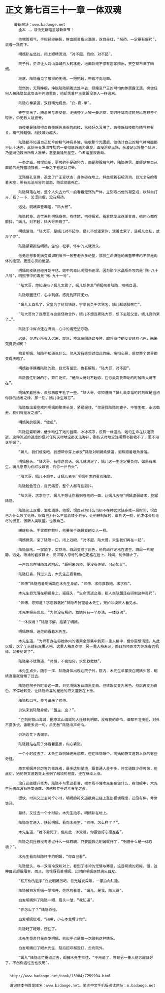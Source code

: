 # 正文 第七百三十一章 一体双魂
        最新网址：www.badaoge.net
          全本 .，最快更新踏星最新章节！
      
          他喘着粗气，手指已经崩裂，鲜血顺着指尖滴落，双目赤红，“解药，一定要有解药”，说着一跃而下。
      
          明嫣趴在远处，闭上眼睛流泪，“对不起，真的，对不起”。
      
          院子外，贝洪让人将山海城的人转移走，地面裂缝不停有岩浆喷出，天空都布满了硝烟。
      
          地底，陆隐看见了狼狈的无殇，一把抓起，带着冲向地面。
      
          忽然的，无殇睁眼，挣脱陆隐朝着远处冲去，绿瞳变尸王的可怕肉体展露无遗，换做任何人被陆隐如此攻击不死也重伤，他却凭着尸王变跟没事人一样逃离。
      
          陆隐右拳紧握，双目精光绽放，“白-夜-拳”。
      
          天空变黑了，随着黑与白交替，无殇整个人被一拳洞穿，同时呼啸而过的狂风席卷整个琼洲，令无数人被震晕。
      
          白夜拳是陆隐得自白夜族传承石的战技，已经好久没用了，白夜族战技都与精气神有关，精气神越强，战技威力越大。
      
          陆隐都不知道自己如今的精气神有多强，吸收那个光团后，他估计自己的精气神可能都不比十决差，此刻带有发泄性质的一拳彻底将威力爆发，直接洞穿无殇，余波足以将整个琼洲，乃至周边数洲所有人震晕，甚至蔓延到星空，令五运星辰震动。
      
          一拳之威，强悍如斯，更强的不是破坏力，而是那股精气神，陆隐确信，即便站在自己面前的是狩猎境强者，一拳之下也足以打晕。
      
          无殇瞳孔变换，退出了尸王变状态，身体砸在地上，鲜血顺着石板流淌，目光复杂的看着天空，带有无法形容的留恋，随后彻底死亡。
      
          陆隐降落在地，整个人失去力气一般看着无殇的尸体，立刻取出他的凝空戒，以鲜血打开，看了一下，苦涩闭眼，没有解药。
      
          远处，明嫣声音嘶哑，“陆大哥”。
      
          陆隐转身，连忙来到明嫣身旁，抱住她，抱得很紧，看着她发丝逐渐变白，他的心都在颤抖，“嫣儿，对不起，陆大哥来晚了”。
      
          明嫣落泪，“陆大哥，是嫣儿对不起你，嫣儿不想连累你，活着太累了，是嫣儿自私，放弃了你”。
      
          陆隐紧紧抱住明嫣，生怕一松手，怀中的人就消失。
      
          他无法想象明嫣变得如明照书一般苍老会多绝望，那股生命流逝的痛苦带来的不仅是肉体的绝望，更是心灵的绝望。
      
          明嫣的皮肤已经开始干枯，她中的毒比明照书还深，因为那个水晶瓶外写的是‘殇-八十八号’，明照书中的毒是‘殇-九十一号’。
      
          “陆大哥，你知道吗？嫣儿太累了，嫣儿想休息”明嫣抱着陆隐，喃喃自语。
      
          陆隐眼圈泛红，心中刺痛，感觉到阵阵无力。
      
          “嫣儿太自私了，父皇为了给我铺路，宁愿背负千古骂名，嫣儿却选择死亡”。
      
          “陆大哥为了我愿意与这些怪物合作，嫣儿不想连累陆大哥，想下去陪父皇，嫣儿真的累了…”。
      
          陆隐手中鲜血还在流淌，心中的痛无法呼吸。
      
          远处，贝洪让所有人远离，叹息，神武帝国命运多舛，即将继位的女皇居然也死，未来究竟要如何？
      
          抱着明嫣，陆隐不知道说什么，他从没有感受过如此的痛，痛彻心扉，感觉整个世界都变得灰暗了。
      
          明嫣抬手摸着陆隐的脸，目光有留恋，也有解脱，“陆大哥，对不起”。
      
          陆隐握住明嫣的手，双目泛红，“是陆大哥对不起你，在你最需要帮助的时候陆大哥不在”。
      
          明嫣笑着摇头，皮肤再度干枯了一些，“陆大哥，你知道吗？嫣儿最幸福的时刻就是当初你我的结发之缘，那一刻，嫣儿永生难忘”。
      
          陆隐取出凝空戒内明嫣的那束长发，紧紧握住，“你是我陆隐的妻子，不管生死，永远都是，我们有结发之缘”。
      
          明嫣笑的很美，“傻瓜”。
      
          陆隐抱紧明嫣，低头吻住了她的唇瓣，冰冰凉凉，没有一丝温热，她的生命在快速流逝，这种流逝的速度即便以任何天材地宝都无法弥补，那些天材地宝连明照书都救不了，更不用说明嫣了。
      
          “嫣儿，我们成亲吧，我想帮你穿上嫁衣”陆隐对明嫣柔情道，泪珠顺着眼角滑落。
      
          明嫣摇头，“陆大哥，有你这句话，嫣儿就满足了，嫣儿这一生注定要负你，如果有来生，嫣儿愿意为你红妆嫁衣，许你一世白头”。
      
          “陆大哥，嫣儿不想老，让嫣儿去吧”明嫣祈求的看着陆隐。
      
          陆隐脸色苍白，目光痛苦，整个人都有些颤抖。
      
          “陆大哥，求求你了，嫣儿不想让你看到苍老的一面，让嫣儿去吧”明嫣虚弱请求，抱紧陆隐。
      
          陆隐闭上双眼，泪水滴落，他恨，恨自己为什么当初不在神武大陆多找一段时间，恨自己为什么忘了无殇，恨自己为什么不留着矮小老头，让他研制解药，直到这一刻，他才体会到无尽的恨意，恨新人类联盟，也恨自己。
      
          缓缓抬头，手掌都在颤抖，他要亲手送最爱的女人一程。
      
          明嫣微笑，亲了陆隐一口，闭上双眼，“对不起，陆大哥，来生我们再在一起”。
      
          陆隐低吼，一掌拍下，突然地，四周变成了灰色，他的动作定格在虚空，四周一片寂静，远处，喷涌的岩浆静止，贝洪等人惊讶的神色定格在脸上，时间，仿佛静止了。
      
          一声叹息在陆隐耳边响起，“既招来为师，便没有绝望，何必如此”。
      
          陆隐狂喜，转过头去，木先生正看着他。
      
          “师傅”陆隐抱着明嫣跪在木先生身前，“师傅，求你救救她，求求你”。
      
          木先生目光落在明嫣身上，摇摇头，“生命流逝之毒，新人类联盟还在研制这种毒药”。
      
          “师傅，您知道？求您救救她”陆隐希冀望着木先生，宛如沙漠旅人看见水。
      
          木先生摇头叹息，“为师没有解药，救她只有一个办法，一体双魂”。
      
          “一体双魂？”陆隐不解，抱紧了明嫣。
      
          明嫣睁眼，迷茫的看着木先生。
      
          木先生道，“为师有办法将她体内的毒素全部集中到另一重人格中，但你要想清楚，从此以后，这个丫头就有双重人格，这重人格喜欢你，另一重人格未必，而且为师原本为你准备的机缘，就要给她了”。
      
          陆隐毫不犹豫道，“师傅，不管如何，求您救救她”。
      
          木先生点头，随手一挥，陆隐身体出现在院子外，院内，木先生单掌按在明嫣头顶，明嫣直接就昏睡了过去。
      
          陆隐在院子外盯着这一幕，只见明嫣发丝由黑变白，但转眼又变为黑色，然后再变为白色，不停地转变，让陆隐欣喜的是她的符文道数在上涨。
      
          陆隐松口气，幸亏请来了师傅。
      
          贝洪来到陆隐身后，“盟主，这？”。
      
          “立刻封锁山海城，把原本山海城的人迁移到明都，没有我的命令，谁都不准接近，对外不要多说，谁敢多说一句，杀无赦”陆隐冷声命令。
      
          贝洪连忙下去做事。
      
          陆隐就站在院子外看着里面，内心紧张。
      
          一个小时过去了，木先生跟明嫣还是那样，但在陆隐眼中，明嫣的符文道数上涨的有些奇怪。
      
          原本明嫣并非厉害的修炼者，最多达到望境，跟普通人差不多，符文道数少得可怜，但此刻，她的符文道数竟上涨到了融境的程度，还在继续上涨。
      
          治疗还能提升修为，陆隐不可思议看着，根本看不懂木先生在做什么，在他眼中，木先生压根就没有符文道数，仿佛独立于这片天地之外。
      
          很快，时间又过去两个小时，明嫣的符文道数竟已经上涨到极境程度，还没有停，非常诡异。
      
          最终，又过去一个小时后，木先生抬手，明嫣趴在地上。
      
          陆隐急忙进入，扶起明嫣，看向木先生，“师傅，怎么样了？”。
      
          木先生道，“她不会死了，但从此一体双魂，你要做好心理准备”。
      
          陆隐之前压根没考虑过什么一体双魂，只要能救活明嫣就行了，“到底什么是一体双魂？”。
      
          木先生看向陆隐怀中的明嫣，“你自己看”。
      
          陆隐低头，与一双清冷双眸对上，看到了冰冷的无情与寒意，这是明嫣的双眸，但，这种目光却很陌生，而且，他惊讶看着明嫣，此时的明嫣居然满头白发。
      
          “松开你的脏手”白发明嫣厉喝，目光越发森寒，一掌拍向陆隐。
      
          陆隐被白发明嫣一掌推开，茫然的看着，“嫣儿，是我，陆大哥”。
      
          白发明嫣斜了陆隐一眼，眉头一皱，“我知道”。
      
          “你怎么了？”陆隐奇怪。
      
          白发明嫣低喝，“闭嘴，小心本皇埋了你”。
      
          陆隐眨了眨眼，愣住了。
      
          木先生惊奇打量白发明嫣，他似乎也是第一次碰到这种情况。
      
          白发明嫣扫了眼木先生，随后招呼都没打，走向院外。
      
          “嫣儿”陆隐连忙要追过去，却被木先生拦住，“不用追了，等她另一重人格苏醒就好了，不然你追过去也没用”。
      
      
      http://www.badaoge.net/book/13084/7259994.html
      
      请记住本书首发域名：www.badaoge.net。笔尖中文手机版阅读网址：m.badaoge.net
